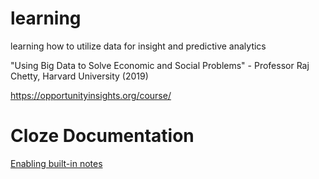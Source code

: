 # learning
learning how to utilize data for insight and predictive analytics

"Using Big Data to Solve Economic and Social Problems" - Professor Raj Chetty, Harvard University (2019)

https://opportunityinsights.org/course/


# Cloze Documentation
[Enabling built-in notes](https://help.cloze.com/article/1753-how-do-i-enable-cloze-built-in-notes)

